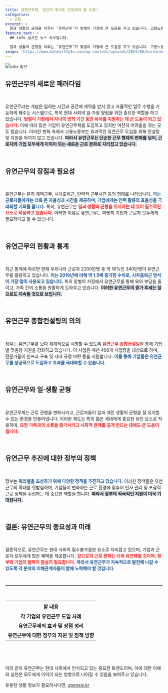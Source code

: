 ```yaml
---
title: 유연근무제, 당신의 회사도 도입해야 할 이유!
categories:
  - 고용
excerpt: >
  일과 생활의 균형을 이루는 ‘유연근무’가 맞벌이 가정에 큰 도움을 주고 있습니다. 고용노동부의 지원으로 기업들은 이를 도입하여 생산성과 가족의 관계를 개선하고, 일하기 좋은 환경을 조성하고 있습니다.
feature_text: >
  ## info 실시간 뉴스 속보입니다.

  일과 생활의 균형을 이루는 ‘유연근무’가 맞벌이 가정에 큰 도움을 주고 있습니다. 고용노동부의 지원으로 기업들은 이를 도입하여 생산성과 가족의 관계를 개선하고, 일하기 좋은 환경을 조성하고 있습니다.
image: 'https://www.behealthy4u.com/wp-content/uploads/2024/06/koreanews.jpg'
---
```


<p><img src="https://www.behealthy4u.com/wp-content/uploads/2024/06/koreanews.jpg" alt="info 속보" /></p>

<h2 data-ke-size="size26">유연근무의 새로운 패러다임</h2>

<p data-ke-size="size16">&nbsp;</p>

<p>유연근무라는 개념은 일하는 시간과 공간에 제약을 받지 않고 자율적인 업무 수행을 가능하게 해주는 시스템으로, 특히 현대 사회의 일·가정 양립을 위한 중요한 역할을 하고 있습니다. <b><span style="color: #ee2323;">맞벌이 가정에서 자녀의 방학 기간 동안 육아를 지원하는 데 큰 도움이 되고 있습니다.</span></b> 이에 따라 많은 기업이 유연근무제를 도입하고 있지만 여전히 어려움을 겪는 곳도 많습니다. 이러한 변화 속에서 고용노동부는 효과적인 유연근무 도입을 위해 컨설팅 및 지원을 아끼지 않고 있습니다. <b><span style="background-color: #21538527;">따라서 유연근무는 단순한 근무 형태의 변화를 넘어, 근로자와 기업 모두에게 이익이 되는 새로운 근로 문화로 자리잡고 있습니다.</span></b> </p>

<p data-ke-size="size16">&nbsp;</p>

<h2 data-ke-size="size26">유연근무의 장점과 필요성</h2>

<p data-ke-size="size16">&nbsp;</p>

<p>유연근무는 흔히 재택근무, 시차출퇴근, 탄력적 근무시간 등의 형태로 나타납니다. <b><span style="color: #1a5490;">이는 근로자들에게는 더욱 큰 자율성과 시간을 제공하며, 기업에게는 인력 활용의 효율성을 극대화할 기회를 줍니다.</span></b> 특히, 유연근무는 <b><span style="color: #ee2323;">일과 생활의 균형을 유지하는 데 있어 필수적인 요소로 작용하고 있습니다.</span></b> 이러한 이유로 유연근무는 마땅히 기업과 근로자 모두에게 필요하다고 할 수 있습니다. </p>

<p data-ke-size="size16">&nbsp;</p>

<h2 data-ke-size="size26">유연근무의 현황과 통계</h2>

<p data-ke-size="size16">&nbsp;</p>

<p>최근 통계에 따르면 현재 우리나라 근로자 2200만명 중 약 16%인 340만명이 유연근무를 활용하고 있습니다. <b><span style="color: #1a5490;">이는 2019년에 비해 약 1.5배 증가한 수치로, 시차출퇴근 방식이 가장 많이 사용되고 있습니다.</span></b> 특히 맞벌이 가정에서 유연근무를 통해 육아 부담을 줄이고, 가족 간의 소통을 원활하게 도와주고 있습니다. <b><span style="background-color: #21538527;">이러한 유연근무의 증가 추세는 앞으로도 지속될 것으로 보입니다.</span></b> </p>

<p data-ke-size="size16">&nbsp;</p>

<h2 data-ke-size="size26">유연근무 종합컨설팅의 의의</h2>

<p data-ke-size="size16">&nbsp;</p>

<p>정부는 유연근무를 보다 체계적으로 시행할 수 있도록 <b><span style="color: #ee2323;">유연근무 종합컨설팅</span></b>을 통해 기업별 맞춤형 지원을 강화하고 있습니다. 이 사업은 매년 400개 사업장을 대상으로 하며, 전문가들이 인프라 구축 및 사내 규정 마련 등을 지원합니다. <b><span style="color: #1a5490;">이를 통해 기업들은 유연근무를 성공적으로 도입하고 효과를 극대화할 수 있습니다.</span></b> </p>

<p data-ke-size="size16">&nbsp;</p>

<h2 data-ke-size="size26">유연근무와 일·생활 균형</h2>

<p data-ke-size="size16">&nbsp;</p>

<p>유연근무제는 근로 관행을 변화시키고, 근로자들이 일과 개인 생활의 균형을 잘 유지할 수 있는 환경을 만들어냅니다. 이러한 제도는 특히 젊은 세대에게 중요한 유인 요소로 작용하여, <b><span style="color: #ee2323;">또한 가족과의 소통을 증가시키고 사회적 관계를 깊게 만드는 데에도 큰 도움이 됩니다.</span></b> </p>

<p data-ke-size="size16">&nbsp;</p>

<h2 data-ke-size="size26">유연근무 추진에 대한 정부의 정책</h2>

<p data-ke-size="size16">&nbsp;</p>

<p>정부는 <b><span style="color: #1a5490;">워라밸을 조성하기 위해 다양한 정책을 추진하고 있습니다.</span></b> 이러한 정책들은 유연근무의 확대를 뒷받침하며, 기업들이 변화하는 근로 환경에 맞추어 인사 관리 및 포괄적 근로 정책을 수립하는 데 중요한 역할을 합니다. <b><span style="background-color: #21538527;">따라서 정부의 적극적인 지원이 더욱 기대됩니다.</span></b> </p>

<p data-ke-size="size16">&nbsp;</p>

<h2 data-ke-size="size26">결론: 유연근무의 중요성과 미래</h2>

<p data-ke-size="size16">&nbsp;</p>

<p>결론적으로, 유연근무는 현대 사회의 필수불가결한 요소로 자리잡고 있으며, 기업과 근로자 모두에게 많은 혜택을 제공합니다. <b><span style="color: #ee2323;">앞으로의 근로 문화는 더욱 유연해질 것이며, 정부와 기업의 협력이 절실히 필요합니다.</span></b> <b><span style="color: #1a5490;">따라서 유연근무가 지속적으로 발전해 나갈 수 있도록 각 분야의 이해관계자들이 함께 노력해야 할 것입니다.</span></b> </p>

<p data-ke-size="size16">&nbsp;</p>

<hr style="height:2px; border:none; background-color:#000;" />

<p data-ke-size="size16">&nbsp;</p>

<table style="width:100%; border-collapse: collapse;">
  <tr>
    <th style="text-align: center; height: 34px;"><b>할 내용</b></th>
  </tr>
  <tr>
    <td style="text-align: center; height: 17px;"><b>각 기업의 유연근무 도입 사례</b></td>
  </tr>
  <tr>
    <td style="text-align: center; height: 17px;"><b>유연근무제의 효과 및 장점 정리</b></td>
  </tr>
  <tr>
    <td style="text-align: center; height: 17px;"><b>유연근무에 대한 정부의 지원 및 정책 방향</b></td>
  </tr>
</table>

<p data-ke-size="size16">&nbsp;</p> 

<p><br /></p>

<p>이와 같이 유연근무는 현대 사회에서 인식되고 있는 중요한 트렌드이며, 이에 대한 이해와 실천은 모두에게 이익이 되는 방향으로 나아갈 수 있음을 보여주고 있습니다.</p>
유용한 생활 정보가 필요하시다면, <a href="https://opensis.kr" rel="dofollow">opensis.kr</a>


